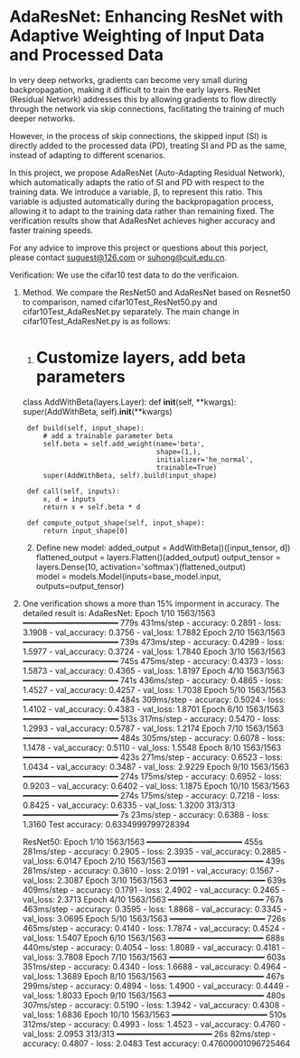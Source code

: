 # AdaResNet: Enhancing ResNet with Adaptive Weighting of Input Data and Processed Data

In very deep networks, gradients can become very small during backpropagation, making it difficult to train the early layers. ResNet (Residual Network) addresses this by allowing gradients to flow directly through the network via skip connections, facilitating the training of much deeper networks. 

However, in the process of skip connections, the skipped input (SI) is directly added to the processed data (PD), treating SI and PD as the same, instead of adapting to different scenarios. 

In this project, we propose AdaResNet (Auto-Adapting Residual Network), which automatically adapts the ratio of SI and PD with respect to the training data. We introduce a variable, β, to represent this ratio. This variable is adjusted automatically during the backpropagation process, allowing it to adapt to the training data rather than remaining fixed. The verification results show that AdaResNet achieves higher accuracy and faster training speeds.

For any advice to improve this project or questions about this porject, please contact suguest@126.com or suhong@cuit.edu.cn.

Verification:
  We use the cifar10 test data to do the verificaion.
  
1. Method. We compare the ResNet50 and AdaResNet based on Resnet50 to comparison, named cifar10Test_ResNet50.py and cifar10Test_AdaResNet.py separately.
    The main change in cifar10Test_AdaResNet.py is as follows:
    1) # Customize layers, add beta parameters
    class AddWithBeta(layers.Layer):
        def __init__(self, **kwargs):
            super(AddWithBeta, self).__init__(**kwargs)
    
        def build(self, input_shape):
            # add a trainable parameter beta
            self.beta = self.add_weight(name='beta', 
                                        shape=(1,),
                                        initializer='he_normal', 
                                        trainable=True)
            super(AddWithBeta, self).build(input_shape)
    
        def call(self, inputs):
            x, d = inputs
            return x + self.beta * d
    
        def compute_output_shape(self, input_shape):
            return input_shape[0]

    2) Define new model:
        added_output = AddWithBeta()([input_tensor, d])
        flattened_output = layers.Flatten()(added_output)
        output_tensor = layers.Dense(10, activation='softmax')(flattened_output)      
        model = models.Model(inputs=base_model.input, outputs=output_tensor)

   
2. One verification shows a more than 15% imporment in accuracy. The detailed result is:
   AdaResNet:
      Epoch 1/10
      1563/1563 ━━━━━━━━━━━━━━━━━━━━ 779s 431ms/step - accuracy: 0.2891 - loss: 3.1908 - val_accuracy: 0.3756 - val_loss: 1.7882
      Epoch 2/10
      1563/1563 ━━━━━━━━━━━━━━━━━━━━ 739s 473ms/step - accuracy: 0.4299 - loss: 1.5977 - val_accuracy: 0.3724 - val_loss: 1.7840
      Epoch 3/10
      1563/1563 ━━━━━━━━━━━━━━━━━━━━ 745s 475ms/step - accuracy: 0.4373 - loss: 1.5873 - val_accuracy: 0.4365 - val_loss: 1.8197
      Epoch 4/10
      1563/1563 ━━━━━━━━━━━━━━━━━━━━ 741s 436ms/step - accuracy: 0.4865 - loss: 1.4527 - val_accuracy: 0.4257 - val_loss: 1.7038
      Epoch 5/10
      1563/1563 ━━━━━━━━━━━━━━━━━━━━ 484s 309ms/step - accuracy: 0.5024 - loss: 1.4102 - val_accuracy: 0.4383 - val_loss: 1.8701
      Epoch 6/10
      1563/1563 ━━━━━━━━━━━━━━━━━━━━ 513s 317ms/step - accuracy: 0.5470 - loss: 1.2993 - val_accuracy: 0.5787 - val_loss: 1.2174
      Epoch 7/10
      1563/1563 ━━━━━━━━━━━━━━━━━━━━ 484s 305ms/step - accuracy: 0.6078 - loss: 1.1478 - val_accuracy: 0.5110 - val_loss: 1.5548
      Epoch 8/10
      1563/1563 ━━━━━━━━━━━━━━━━━━━━ 423s 271ms/step - accuracy: 0.6523 - loss: 1.0434 - val_accuracy: 0.3487 - val_loss: 2.9229
      Epoch 9/10
      1563/1563 ━━━━━━━━━━━━━━━━━━━━ 274s 175ms/step - accuracy: 0.6952 - loss: 0.9203 - val_accuracy: 0.6402 - val_loss: 1.1875
      Epoch 10/10
      1563/1563 ━━━━━━━━━━━━━━━━━━━━ 274s 175ms/step - accuracy: 0.7218 - loss: 0.8425 - val_accuracy: 0.6335 - val_loss: 1.3200
      313/313 ━━━━━━━━━━━━━━━━━━━━ 7s 23ms/step - accuracy: 0.6388 - loss: 1.3160 
      Test accuracy: 0.6334999799728394

   ResNet50:
       Epoch 1/10
      1563/1563 ━━━━━━━━━━━━━━━━━━━━ 455s 281ms/step - accuracy: 0.2905 - loss: 2.3935 - val_accuracy: 0.2885 - val_loss: 6.0147
      Epoch 2/10
      1563/1563 ━━━━━━━━━━━━━━━━━━━━ 439s 281ms/step - accuracy: 0.3610 - loss: 2.0191 - val_accuracy: 0.1567 - val_loss: 2.3087
      Epoch 3/10
      1563/1563 ━━━━━━━━━━━━━━━━━━━━ 639s 409ms/step - accuracy: 0.1791 - loss: 2.4902 - val_accuracy: 0.2465 - val_loss: 2.3713
      Epoch 4/10
      1563/1563 ━━━━━━━━━━━━━━━━━━━━ 767s 463ms/step - accuracy: 0.3595 - loss: 1.8868 - val_accuracy: 0.3345 - val_loss: 3.0695
      Epoch 5/10
      1563/1563 ━━━━━━━━━━━━━━━━━━━━ 726s 465ms/step - accuracy: 0.4140 - loss: 1.7874 - val_accuracy: 0.4524 - val_loss: 1.5407
      Epoch 6/10
      1563/1563 ━━━━━━━━━━━━━━━━━━━━ 688s 440ms/step - accuracy: 0.4054 - loss: 1.8089 - val_accuracy: 0.4181 - val_loss: 3.7808
      Epoch 7/10
      1563/1563 ━━━━━━━━━━━━━━━━━━━━ 603s 351ms/step - accuracy: 0.4340 - loss: 1.6688 - val_accuracy: 0.4964 - val_loss: 1.3689
      Epoch 8/10
      1563/1563 ━━━━━━━━━━━━━━━━━━━━ 467s 299ms/step - accuracy: 0.4894 - loss: 1.4900 - val_accuracy: 0.4449 - val_loss: 1.8033
      Epoch 9/10
      1563/1563 ━━━━━━━━━━━━━━━━━━━━ 480s 307ms/step - accuracy: 0.5190 - loss: 1.3942 - val_accuracy: 0.4308 - val_loss: 1.6836
      Epoch 10/10
      1563/1563 ━━━━━━━━━━━━━━━━━━━━ 510s 312ms/step - accuracy: 0.4993 - loss: 1.4523 - val_accuracy: 0.4760 - val_loss: 2.0953
      313/313 ━━━━━━━━━━━━━━━━━━━━ 26s 82ms/step - accuracy: 0.4807 - loss: 2.0483 
      Test accuracy: 0.47600001096725464
